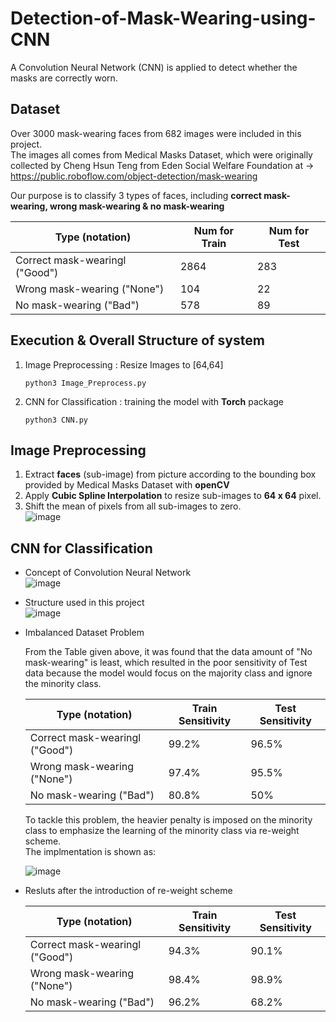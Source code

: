 # Detection-of-Mask-Wearing-using-CNN

A Convolution Neural Network (CNN) is applied to detect whether the masks are correctly worn.  
  
## Dataset
Over 3000 mask-wearing faces from 682 images were included in this project.  
The images all comes from Medical Masks Dataset, which were originally collected by Cheng Hsun Teng from Eden Social Welfare Foundation at -> https://public.roboflow.com/object-detection/mask-wearing  

  
Our purpose is to classify 3 types of faces, including **correct mask-wearing, wrong mask-wearing & no mask-wearing**  
  
| Type (notation)                    | Num for Train | Num for Test |
| ---------------------------------- | ------------- |------------- |
| Correct mask-wearingl ("Good")     |         2864  |          283 |
| Wrong mask-wearing ("None")        |           104 |           22 |
| No mask-wearing ("Bad")            |          578  |           89 |
  
  
## Execution & Overall Structure of system  
 1. Image Preprocessing : Resize Images to [64,64]  
    ```
    python3 Image_Preprocess.py
    ```
 3. CNN for Classification : training the model with **Torch** package    
    ```
    python3 CNN.py
    ```

## Image Preprocessing  
  1. Extract **faces** (sub-image) from picture according to the bounding box provided by Medical Masks Dataset with **openCV**
  2. Apply **Cubic Spline Interpolation** to resize sub-images to **64 x 64** pixel. 
  3. Shift the mean of pixels from all sub-images to zero.  
    ![image](https://user-images.githubusercontent.com/78803926/132660769-5d42f189-0f19-435e-a9d3-8df4bdb3d6b4.png)
    
## CNN for Classification  
  - Concept of Convolution Neural Network  
    ![image](https://user-images.githubusercontent.com/78803926/132662703-b544ad04-f26c-40ef-83e2-5115992ce4b1.png)
      
  - Structure used in this project  
    ![image](https://user-images.githubusercontent.com/78803926/132662368-35660dbd-b885-4611-84db-b86b8a8ad8d7.png)  
      
  - Imbalanced Dataset Problem  
    
    From the Table given above, it was found that the data amount of "No mask-wearing" is least, which resulted in the poor sensitivity of Test data because the model would focus on the majority class and ignore the minority class.  
      
    | Type (notation)                    | Train Sensitivity | Test Sensitivity |
    | ---------------------------------- | ----------------- |----------------- |
    | Correct mask-wearingl ("Good")     |             99.2% |            96.5% |
    | Wrong mask-wearing ("None")        |             97.4% |            95.5% |
    | No mask-wearing ("Bad")            |             80.8% |              50% |  
    
    To tackle this problem, the heavier penalty is imposed on the minority class to emphasize the learning of the minority class via re-weight scheme.  
    The implmentation is shown as:  
    
    ![image](https://user-images.githubusercontent.com/78803926/132667884-507c7455-61fd-4f03-aa5b-a331197bc49a.png)  
      
  - Resluts after the introduction of re-weight scheme
      
      
    | Type (notation)                    | Train Sensitivity | Test Sensitivity |
    | ---------------------------------- | ----------------- |----------------- |
    | Correct mask-wearingl ("Good")     |             94.3% |            90.1% |
    | Wrong mask-wearing ("None")        |             98.4% |            98.9% |
    | No mask-wearing ("Bad")            |             96.2% |            68.2% |  
    
      



